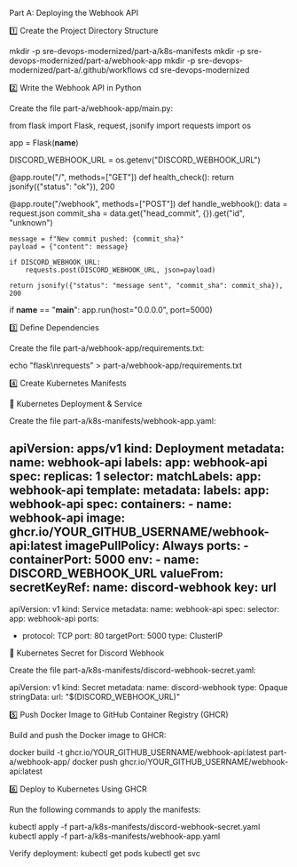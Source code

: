 Part A: Deploying the Webhook API

1️⃣ Create the Project Directory Structure

mkdir -p sre-devops-modernized/part-a/k8s-manifests
mkdir -p sre-devops-modernized/part-a/webhook-app
mkdir -p sre-devops-modernized/part-a/.github/workflows
cd sre-devops-modernized

2️⃣ Write the Webhook API in Python

Create the file part-a/webhook-app/main.py:

from flask import Flask, request, jsonify
import requests
import os

app = Flask(__name__)

DISCORD_WEBHOOK_URL = os.getenv("DISCORD_WEBHOOK_URL")

@app.route("/", methods=["GET"])
def health_check():
    return jsonify({"status": "ok"}), 200

@app.route("/webhook", methods=["POST"])
def handle_webhook():
    data = request.json
    commit_sha = data.get("head_commit", {}).get("id", "unknown")

    message = f"New commit pushed: {commit_sha}"
    payload = {"content": message}

    if DISCORD_WEBHOOK_URL:
        requests.post(DISCORD_WEBHOOK_URL, json=payload)

    return jsonify({"status": "message sent", "commit_sha": commit_sha}), 200

if __name__ == "__main__":
    app.run(host="0.0.0.0", port=5000)

3️⃣ Define Dependencies

Create the file part-a/webhook-app/requirements.txt:

echo "flask\nrequests" > part-a/webhook-app/requirements.txt

4️⃣ Create Kubernetes Manifests

🔹 Kubernetes Deployment & Service

Create the file part-a/k8s-manifests/webhook-app.yaml:

apiVersion: apps/v1
kind: Deployment
metadata:
  name: webhook-api
  labels:
    app: webhook-api
spec:
  replicas: 1
  selector:
    matchLabels:
      app: webhook-api
  template:
    metadata:
      labels:
        app: webhook-api
    spec:
      containers:
      - name: webhook-api
        image: ghcr.io/YOUR_GITHUB_USERNAME/webhook-api:latest
        imagePullPolicy: Always
        ports:
        - containerPort: 5000
        env:
        - name: DISCORD_WEBHOOK_URL
          valueFrom:
            secretKeyRef:
              name: discord-webhook
              key: url
---
apiVersion: v1
kind: Service
metadata:
  name: webhook-api
spec:
  selector:
    app: webhook-api
  ports:
  - protocol: TCP
    port: 80
    targetPort: 5000
  type: ClusterIP

🔹 Kubernetes Secret for Discord Webhook

Create the file part-a/k8s-manifests/discord-webhook-secret.yaml:

apiVersion: v1
kind: Secret
metadata:
  name: discord-webhook
type: Opaque
stringData:
  url: "$(DISCORD_WEBHOOK_URL)"

5️⃣ Push Docker Image to GitHub Container Registry (GHCR)

Build and push the Docker image to GHCR:

docker build -t ghcr.io/YOUR_GITHUB_USERNAME/webhook-api:latest part-a/webhook-app/
docker push ghcr.io/YOUR_GITHUB_USERNAME/webhook-api:latest

6️⃣ Deploy to Kubernetes Using GHCR

Run the following commands to apply the manifests:

kubectl apply -f part-a/k8s-manifests/discord-webhook-secret.yaml
kubectl apply -f part-a/k8s-manifests/webhook-app.yaml

Verify deployment:
kubectl get pods
kubectl get svc
